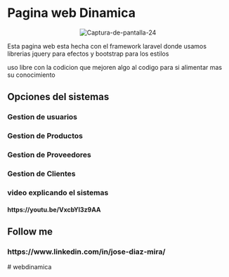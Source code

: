 <h1>Pagina web Dinamica</h1>
<center>
<img src="https://i.ibb.co/tmGwy2f/Captura-de-pantalla-24.png" alt="Captura-de-pantalla-24" border="0">
</center>
<p>Esta pagina web esta hecha con el framework laravel donde usamos librerias jquery para efectos y bootstrap para los estilos</p>
<p>uso libre con la codicion que mejoren algo al codigo para si alimentar mas su conocimiento</p>

<h2>Opciones del sistemas</h2>
<h3>Gestion de usuarios</h3>
<h3>Gestion de Productos</h3>
<h3>Gestion de Proveedores</h3>
<h3>Gestion de Clientes</h3>
<h3>video explicando el sistemas</h3>
<h4>https://youtu.be/VxcbYl3z9AA</h4>

<h2>Follow me</h2>
    <h3>https://www.linkedin.com/in/jose-diaz-mira/</h3>
    
#   w e b d i n a m i c a  
 
